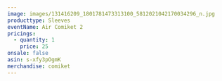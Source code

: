 ```yaml
---
image: images/131416209_1801781473313100_5812021042170034296_n.jpg
producttype: Sleeves
eventName: Air Comiket 2
pricings:
  - quantity: 1
    price: 25
onsale: false
asin: s-xfy3pOgmK
merchandise: comiket
---
```

